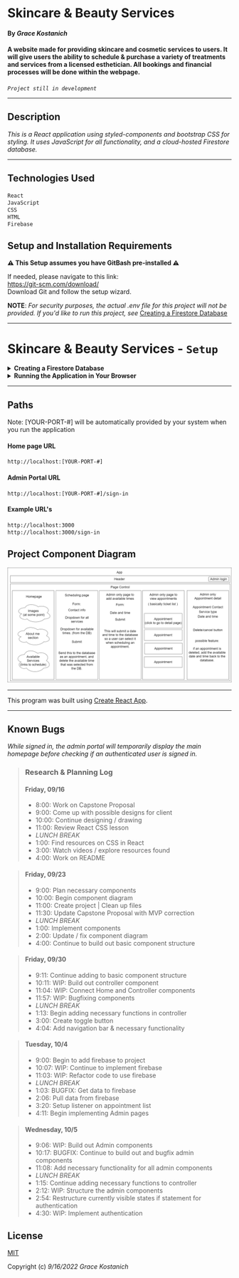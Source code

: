 # Skincare & Beauty Services

#### By _**Grace Kostanich**_    

#### A website made for providing skincare and cosmetic services to users. It will give users the ability to schedule & purchase a variety of treatments and services from a licensed esthetician. All bookings and financial processes will be done within the webpage.   
*`Project still in development`*

---

## Description

_This is a React application using styled-components and bootstrap CSS for styling. It uses JavaScript for all functionality, and a cloud-hosted Firestore database._

---

## Technologies Used

```
React
JavaScript
CSS
HTML
Firebase
```

## Setup and Installation Requirements
**⚠️ This Setup assumes you have GitBash pre-installed ⚠️**

If needed, please navigate to this link:  
https://git-scm.com/download/  
Download Git and follow the setup wizard. 

**NOTE**: _For security purposes, the actual .env file for this project will not be provided. If you'd like to run this project, see_ [Creating a Firestore Database](#skincare-&-beauty-services---setup)

---

# Skincare & Beauty Services - `Setup`

<details>
<summary><strong>Creating a Firestore Database</strong></summary>
<ol>
<li>Navigate to <a href="https://firebase.google.com/">Firebase</a>
<strong>bold text</strong>
<br>
</details>

 
<details>
<summary><strong>Running the Application in Your Browser</strong></summary>
<ol>
<li>Copy the git repository url: https://github.com/User8240/Skincare-and-Beauty-Services.git
<li>Open a GitBash terminal and navigate to your Desktop with <strong>cd</strong> command
<li>Run,  
<strong>$ git clone https://github.com/User8240/Skincare-and-Beauty-Services.git</strong>
<li>In the terminal, navigate into the <em>projects</em> root directory,"skincare-and-beauty-services".
<li>Run,  
<strong>$ npm install</strong>
<li>Once the installation is completed, run  
<strong>$ npm run start</strong>
<br>
</details>

---
## Paths

Note: [YOUR-PORT-#] will be automatically provided by your system when you run the application 

#### Home page URL
```
http://localhost:[YOUR-PORT-#]
```
#### Admin Portal URL
```
http://localhost:[YOUR-PORT-#]/sign-in
```

#### Example URL's
```
http://localhost:3000
http://localhost:3000/sign-in
```


## Project Component Diagram

![Image](component-diagram.png)

---
 
This program was built using [Create React App](https://github.com/facebook/create-react-app).
 
---

## Known Bugs

_While signed in, the admin portal will temporarily display the main homepage before checking if an authenticated user is signed in._


> ### Research & Planning Log
> 
> #### Friday, 09/16
> * 8:00: Work on Capstone Proposal
> * 9:00: Come up with possible designs for client
> * 10:00: Continue designing / drawing
> * 11:00: Review React CSS lesson
> * _LUNCH BREAK_
> * 1:00: Find resources on CSS in React
> * 3:00: Watch videos / explore resources found
> * 4:00: Work on README

> #### Friday, 09/23
> * 9:00: Plan necessary components
> * 10:00: Begin component diagram
> * 11:00: Create project | Clean up files
> * 11:30: Update Capstone Proposal with MVP correction
> * _LUNCH BREAK_
> * 1:00: Implement components 
> * 2:00: Update / fix component diagram
> * 4:00: Continue to build out basic component structure 

> #### Friday, 09/30
> * 9:11: Continue adding to basic component structure 
> * 10:11: WIP: Build out controller component
> * 11:04: WIP: Connect Home and Controller components
> * 11:57: WIP: Bugfixing components
> * _LUNCH BREAK_
> * 1:13: Begin adding necessary functions in controller
> * 3:00: Create toggle button
> * 4:04: Add navigation bar & necessary functionality  

> #### Tuesday, 10/4
> * 9:00: Begin to add firebase to project
> * 10:07: WIP: Continue to implement firebase
> * 11:03: WIP: Refactor code to use firebase
> * _LUNCH BREAK_
> * 1:03: BUGFIX: Get data to firebase
> * 2:06: Pull data from firebase
> * 3:20: Setup listener on appointment list
> * 4:11: Begin implementing Admin pages

> #### Wednesday, 10/5
> * 9:06: WIP: Build out Admin components 
> * 10:17: BUGFIX: Continue to build out and bugfix admin components
> * 11:08: Add necessary functionality for all admin components
> * _LUNCH BREAK_
> * 1:15: Continue adding necessary functions to controller
> * 2:12: WIP: Structure the admin components
> * 2:54: Restructure currently visible states if statement for authentication
> * 4:30: WIP: Implement authentication

## License

[MIT](https://opensource.org/osd)

Copyright (c) _9/16/2022_ _Grace Kostanich_
